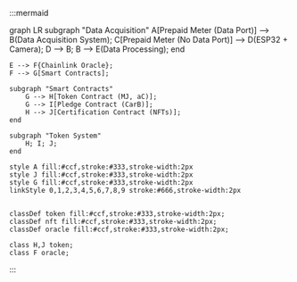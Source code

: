 :::mermaid

graph LR
    subgraph "Data Acquisition"
        A[Prepaid Meter (Data Port)] --> B(Data Acquisition System);
        C[Prepaid Meter (No Data Port)] --> D(ESP32 + Camera);
        D --> B;
        B --> E(Data Processing);
    end
    
    E --> F{Chainlink Oracle};
    F --> G[Smart Contracts];
    
    subgraph "Smart Contracts"
        G --> H[Token Contract (MJ, aC)];
        G --> I[Pledge Contract (CarB)];
        H --> J[Certification Contract (NFTs)];
    end
    
    subgraph "Token System"
        H; I; J;
    end

    style A fill:#ccf,stroke:#333,stroke-width:2px
    style J fill:#ccf,stroke:#333,stroke-width:2px
    style G fill:#ccf,stroke:#333,stroke-width:2px
    linkStyle 0,1,2,3,4,5,6,7,8,9 stroke:#666,stroke-width:2px


    classDef token fill:#ccf,stroke:#333,stroke-width:2px;
    classDef nft fill:#ccf,stroke:#333,stroke-width:2px;
    classDef oracle fill:#ccf,stroke:#333,stroke-width:2px;

    class H,J token;
    class F oracle;
:::
